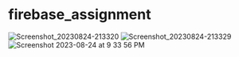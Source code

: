 # firebase_assignment

![Screenshot_20230824-213320](https://github.com/Mahibulhassan/Ostad-Online-Learning/assets/47428111/b773f42e-8192-452b-bff0-1776e33b70c5)
![Screenshot_20230824-213329](https://github.com/Mahibulhassan/Ostad-Online-Learning/assets/47428111/ddd98693-ea8c-4692-9012-f3312a88d682)
![Screenshot 2023-08-24 at 9 33 56 PM](https://github.com/Mahibulhassan/Ostad-Online-Learning/assets/47428111/dd138acc-eb1a-405b-880e-bee2658111a3)
